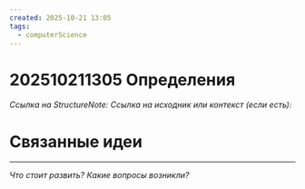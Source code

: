 ```yaml
---
created: 2025-10-21 13:05
tags:
  - computerScience
---
```

# 202510211305 Определения

*Ссылка на StructureNote:*
*Ссылка на исходник или контекст (если есть):* 

# Связанные идеи

---

*Что стоит развить? Какие вопросы возникли?*